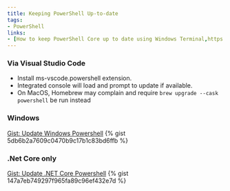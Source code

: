 ```yaml
---
title: Keeping PowerShell Up-to-date
tags:
- PowerShell
links:
- [How to keep PowerShell Core up to date using Windows Terminal,https://tomssl.com/how-to-keep-powershell-core-up-to-date-using-windows-terminal/]
---
```

### Via Visual Studio Code ###
- Install ms-vscode.powershell extension.
- Integrated console will load and prompt to update if available.
- On MacOS, Homebrew may complain and require `brew upgrade --cask powershell` be run instead

### Windows ###
<noscript>
  <a href="https://gist.github.com/5db6b2a7609c0470b9c17b1c83bd6ffb">Gist: Update Windows Powershell</a>
</noscript>
{% gist 5db6b2a7609c0470b9c17b1c83bd6ffb %}
    
    
### .Net Core only ###
<noscript>
  <a href="https://gist.github.com/147a7eb749297f965fa89c96ef432e7d">Gist: Update .NET Core Powershell</a>
</noscript>
{% gist 147a7eb749297f965fa89c96ef432e7d %}
